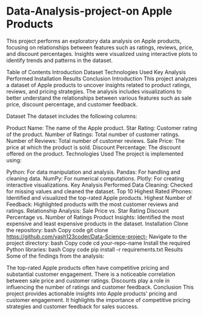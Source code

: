 # Data-Analysis-project-on Apple Products
This project performs an exploratory data analysis on Apple products, focusing on relationships between features such as ratings, reviews, price, and discount percentages. Insights were visualized using interactive plots to identify trends and patterns in the dataset.

Table of Contents
Introduction
Dataset
Technologies Used
Key Analysis Performed
Installation
Results
Conclusion
Introduction
This project analyzes a dataset of Apple products to uncover insights related to product ratings, reviews, and pricing strategies. The analysis includes visualizations to better understand the relationships between various features such as sale price, discount percentage, and customer feedback.

Dataset
The dataset includes the following columns:

Product Name: The name of the Apple product.
Star Rating: Customer rating of the product.
Number of Ratings: Total number of customer ratings.
Number of Reviews: Total number of customer reviews.
Sale Price: The price at which the product is sold.
Discount Percentage: The discount offered on the product.
Technologies Used
The project is implemented using:

Python: For data manipulation and analysis.
Pandas: For handling and cleaning data.
NumPy: For numerical computations.
Plotly: For creating interactive visualizations.
Key Analysis Performed
Data Cleaning: Checked for missing values and cleaned the dataset.
Top 10 Highest Rated iPhones: Identified and visualized the top-rated Apple products.
Highest Number of Feedback: Highlighted products with the most customer reviews and ratings.
Relationship Analysis:
Sale Price vs. Star Rating
Discount Percentage vs. Number of Ratings
Product Insights:
Identified the most expensive and least expensive products in the dataset.
Installation
Clone the repository:
bash
Copy code
git clone https://github.com/yash123coder/Data-Science-project-
Navigate to the project directory:
bash
Copy code
cd your-repo-name
Install the required Python libraries:
bash
Copy code
pip install -r requirements.txt
Results
Some of the findings from the analysis:

The top-rated Apple products often have competitive pricing and substantial customer engagement.
There is a noticeable correlation between sale price and customer ratings.
Discounts play a role in influencing the number of ratings and customer feedback.
Conclusion
This project provides actionable insights into Apple products' pricing and customer engagement. It highlights the importance of competitive pricing strategies and customer feedback for sales success.
